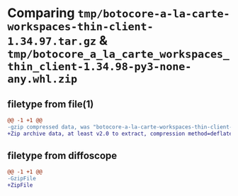# Comparing `tmp/botocore-a-la-carte-workspaces-thin-client-1.34.97.tar.gz` & `tmp/botocore_a_la_carte_workspaces_thin_client-1.34.98-py3-none-any.whl.zip`

## filetype from file(1)

```diff
@@ -1 +1 @@
-gzip compressed data, was "botocore-a-la-carte-workspaces-thin-client-1.34.97.tar", last modified: Fri May  3 01:05:01 2024, max compression
+Zip archive data, at least v2.0 to extract, compression method=deflate
```

## filetype from diffoscope

```diff
@@ -1 +1 @@
-GzipFile
+ZipFile
```

